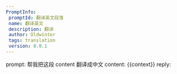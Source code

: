 ```yaml
---
PromptInfo:
 promptId: 翻译英文段落
 name: 翻译英文
 description: 翻译
 author: Oldwinter
 tags: translation
 version: 0.0.1
---
```

prompt:
帮我把这段 content 翻译成中文
content: 
{{context}}
reply: 
